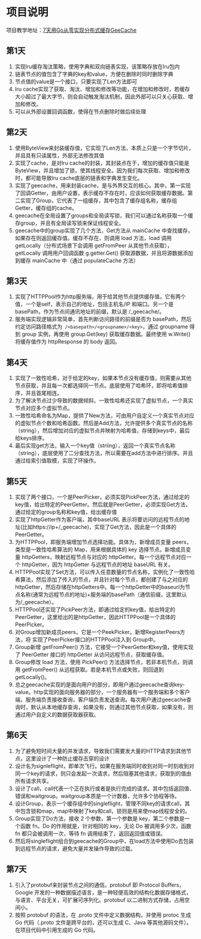 # 项目说明

项目教学地址：[7天用Go从零实现分布式缓存GeeCache](https://geektutu.com/post/geecache.html)

## 第1天
1. 实现lru缓存淘汰策略，使用字典和双向链表实现，该策略存放在lru包内
2. 链表节点的值包含了字典的key和value，方便在删除时同时删除字典
3. 节点值的value是一个接口，只要实现了Len方法即可
4. lru cache实现了获取、淘汰、增加和修改等功能，在增加和修改时，若缓存大小超过了最大字节，则会自动触发淘汰机制，因此外部可以只关心获取、增加和修改。
5. 可以从外部设置回调函数，使得在节点删除时做后续处理

## 第2天
1. 使用ByteView来封装缓存值，它实现了Len方法，本质上只是一个字节切片，并且具有只读属性，外部无法修改其值
2. 实现了cache，是对lru cache的封装，其封装点在于，增加的缓存值只能是ByteView，并且增加了锁，使其线程安全。因为我们每次获取、增加和修改时，都可能导致lru cache底层的链表和字典发生变化。
3. 实现了geecache，用来封装cache，是与外界交互的核心。其中，第一实现了回调Getter，由用户设置，表示缓存不存在时，应该如何获取缓存数据。第二实现了Group，它代表了一组缓存，其中包含了缓存组名称，缓存组Getter，缓存组的cache。
4. geecache在全局设置了groups和全局读写锁，我们可以通过名称获取一个缓存group，并且有全局读写锁来保证线程安全。
5. geecache中的group实现了几个方法，Get方法从 mainCache 中查找缓存，如果存在则返回缓存值。缓存不存在，则调用 load 方法，load 调用 getLocally（分布式场景下会调用 getFromPeer 从其他节点获取），getLocally 调用用户回调函数 g.getter.Get() 获取源数据，并且将源数据添加到缓存 mainCache 中（通过 populateCache 方法）

## 第3天
1. 实现了HTTPPool作为http服务端，用于给其他节点提供缓存值，它有两个值，一个是self，表示自己的地址，包括主机名/IP 和端口。另一个是 basePath，作为节点间通讯地址的前缀，默认是 /_geecache/。
2. 服务端实现逻辑非常简单，首先判断访问路径的前缀是否为 basePath，然后约定访问路径格式为` /<basepath>/<groupname>/<key>`，通过 groupname 得到 group 实例，再使用 group.Get(key) 获取缓存数据。最终使用 w.Write() 将缓存值作为 httpResponse 的 body 返回。

## 第4天
1. 实现了一致性哈希，对于给定的key，如果本节点没有缓存值，则需要从其他节点获取，并且每一次都选择同一节点。底层使用了哈希环，即将哈希值排序，并且首尾相连。
2. 为了解决节点过少导致的数据倾斜，一致性哈希还实现了虚拟节点，一个真实节点对应多个虚拟节点。
3. 一致性哈希命名为Map，提供了New方法，可由用户自定义一个真实节点对应的虚拟节点个数和哈希函数。然后是Add方法，允许提供多个真实节点的名称（string），然后增加对应的虚拟节点并映射为哈希值，存储到keys中，最后给keys排序。
4. 最后实现get方法，输入一个key值（striing），返回一个真实节点名称（string），底层使用了二分查找方法，所以需要在add方法中进行排序。并且通过给索引值取模，实现了环操作。

## 第5天
1. 实现了两个接口，一个是PeerPicker，必须实现PickPeer方法，通过给定的key值，给出特定的PeerGetter。然后就是PeerGetter，必须实现Get方法，通过给定的group名称和key值，给出缓存值
2. 实现了httpGetter作为客户端，其中baseURL 表示将要访问的远程节点的地址(比如https://ip+/_geecache)，实现了Get方法，因此是一个具体的PeerGetter。
3. 为HTTPPool，即服务端增加节点选择功能。具体为，新增成员变量 peers，类型是一致性哈希算法的 Map，用来根据具体的 key 选择节点。新增成员变量 httpGetters，映射远程节点与对应的 httpGetter。每一个远程节点对应一个 httpGetter，因为 httpGetter 与远程节点的地址 baseURL 有关。
4. HTTPPool实现了Set方法，可以传入任意数量的节点名称，实例化了一致性哈希算法，然后添加了传入的节点，并且针对每个节点，都创建了与之对应的httpGetter，然后存储在httpGetters中。每一个httpGetter中的baseurl为节点名称(通常为远程节点的地址)+服务端的basePath（通信前缀，这里默认为/_geecache）。
5. HTTPPool还实现了PickPeer方法，即通过给定的key值，给出特定的PeerGetter，这里给出的是httpGetter，因此HTTPPool是一个具体的PeerPicker。
6. 对Group增加新成员peers，它是一个PeekPicker。新增RegisterPeers方法，将 实现了PeerPicker接口的HTTPPool注入到 Group中。
7. Group新增 getFromPeer() 方法，它接受一个PeerGetter和key值，使用实现了 PeerGetter 接口的 httpGetter 从访问远程节点，获取缓存值。
8. Group修改 load 方法，使用 PickPeer() 方法选择节点，若非本机节点，则调用 getFromPeer() 从远程获取。若是本机节点或失败，则回退到 getLocally()。
9. 总之geecache实现的是面向用户的部分，即用户通过geecache查询key-value。http实现的面向服务器的部分，一个服务器有一个服务端和多个客户端，服务端负责接收查询，客户端负责发送查询。每次用户通过geecache查询时，默认从本地缓存查询，如果没有，则通过其他节点获取，如果没有，则通过用户自定义的数据获取器获取。

## 第6天
1. 为了避免短时间大量的并发请求，导致我们需要发大量的HTTP请求到其他节点，这里设计了一种防止缓存击穿的设计
2. 设计名为signleflight，即单次飞行。如果在服务端同时收到对同一时刻收到对同一个key的请求，则只会发起一次请求，然后阻塞其他请求，获取到的值由所有请求共享。
3. 设计了call，call代表一个正在执行或者是执行完成的请求。其中包括返回值、错误和waitgroup。waitgroup本质是一个计数器，允许多个协程等待。
4. 设计Group，表示一个缓存组中的singleflight，管理不同key的请求call，其中包含锁和map，map中映射了key和call，锁则是用来使map线程安全的。
5. Group实现了Do方法，接收 2 个参数，第一个参数是 key，第二个参数是一个函数 fn。Do 的作用就是，针对相同的 key，无论 Do 被调用多少次，函数 fn 都只会被调用一次，等待 fn 调用结束了，返回返回值或错误。
6. 然后将singleflight组合到geecache的Group中，在load方法中使用Do去包装到远程节点的请求，避免大量并发操作导致的过载。

## 第7天
1. 引入了protobuf来封装节点之间的通信。protobuf 即 Protocol Buffers，Google 开发的一种数据描述语言，是一种轻便高效的结构化数据存储格式，与语言、平台无关，可扩展可序列化。protobuf 以二进制方式存储，占用空间小。
2. 按照 protobuf 的语法，在 .proto 文件中定义数据结构，并使用 protoc 生成 Go 代码（.proto 文件是跨平台的，还可以生成 C、Java 等其他源码文件）。在项目代码中引用生成的 Go 代码。